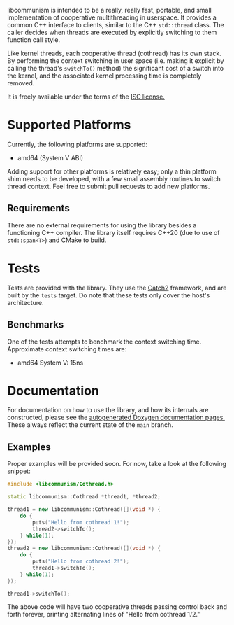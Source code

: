 libcommunism is intended to be a really, really fast, portable, and small implementation of cooperative multithreading in userspace. It provides a common C++ interface to clients, similar to the C++ `std::thread` class. The caller decides when threads are executed by explicitly switching to them function call style.

Like kernel threads, each cooperative thread (cothread) has its own stack. By performing the context switching in user space (i.e. making it explicit by calling the thread's `switchTo()` method) the significant cost of a switch into the kernel, and the associated kernel processing time is completely removed.

It is freely available under the terms of the [ISC license.](https://choosealicense.com/licenses/isc/)

# Supported Platforms
Currently, the following platforms are supported:

- amd64 (System V ABI)

Adding support for other platforms is relatively easy; only a thin platform shim needs to be developed, with a few small assembly routines to switch thread context. Feel free to submit pull requests to add new platforms.

## Requirements
There are no external requirements for using the library besides a functioning C++ compiler. The library itself requires C++20 (due to use of `std::span<T>`) and CMake to build.

# Tests
Tests are provided with the library. They use the [Catch2](https://github.com/catchorg/Catch2) framework, and are built by the `tests` target. Do note that these tests only cover the host's architecture.

## Benchmarks
One of the tests attempts to benchmark the context switching time. Approximate context switching times are:

- amd64 System V: 15ns

# Documentation
<!-- ![Generate Docs](https://github.com/tristanseifert/libcommunism/actions/workflows/docs_doxygen.yml/badge.svg) -->

For documentation on how to use the library, and how its internals are constructed, please see the [autogenerated Doxygen documentation pages.](/docs/doxygen/index.html) These always reflect the current state of the `main` branch.

## Examples
Proper examples will be provided soon. For now, take a look at the following snippet:

``` cpp
#include <libcommunism/Cothread.h>

static libcommunism::Cothread *thread1, *thread2;

thread1 = new libcommunism::Cothread([](void *) {
    do {
        puts("Hello from cothread 1!");
        thread2->switchTo();
    } while(1);
});
thread2 = new libcommunism::Cothread([](void *) {
    do {
        puts("Hello from cothread 2!");
        thread1->switchTo();
    } while(1);
});

thread1->switchTo();
```

The above code will have two cooperative threads passing control back and forth forever, printing alternating lines of "Hello from cothread 1/2."

